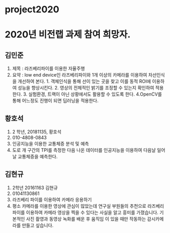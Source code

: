 # project2020
# 2020년 비전랩 과제 참여 희망자.

## 김민준
1. 제목 : 라즈베리파이를 이용한 자율주행
2. 요약 : low end device인 라즈베리파이와 1개 이상의 카메라를 이용하여 차선인식을 개선하여 본다. 1. 객체인식을 통해 선이 있는 곳을 찾고 이를 동적 ROI에 이용하여 성능을 향상시킨다. 2. 영상의 전체적인 밝기를 조정할 수 있는지 확인하여 적용한다. 3. 실험환경, 트랙이 아닌 상황에서도 활용할 수 있도록 한다. 4.OpenCV를 통해 어느정도 진행이 되면 딥러닝을 적용한다.

## 황호석
1. 2 학년,  20181135, 황호석
2. 010-4808-0843
3. 인공지능을 이용한 교통체증 분석 및 예측
4. 도로 개 구간의 TPI를 측정한 다음 나온 데이터를 인공지능을 이용하여 다음날 일어날 교통체증을 예측한다.

## 김현규
1. 2학년 20161163 김현규
2. 01041130861
3. 라즈베리 파이를 이용하여 카메라 응용하기
4. 평소 카메라를 이용한 영상에 관심이 많았는데 연구실 부원들의 추천으로 라즈베리파이를 이용하여 카메라 영상을 찍을 수 있다는 사실을 알고 흥미를 가졌습니다. 기본적인 사진 촬영과 동영상 녹화를 배운 후 움직임 이 있을 때만 작동하는 감시카메라를 만들고 싶습니다.
